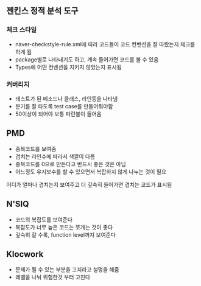 ## 젠킨스 정적 분석 도구

### 체크 스타일

- naver-checkstyle-rule.xml에 따라 코드들이 코드 컨밴션을 잘 따랐는지 체크를 하게 됨
- package별로 나타내기도 하고, 계속 들어가면 코드를 볼 수 있음
- Types에 어떤 컨밴션을 지키지 않았는지 표시됨




### 커버리지

- 테스트가 된 메소드나 클래스, 라인등을 나타냄
- 분기를 잘 타도록 test case를 만들어줘야함
- 50이상이 되어야 보통 파란불이 들어옴



## PMD

- 중복코드를 보여줌
- 겹치는 라인수에 따라서 색깔이 다름
- 중복코드를 0으로 만든다고 반드시 좋은 것은 아님
- 어느정도 유지보수를 할 수 있으면서 복잡하지 않게 나누는 것이 필요


어디가 얼마나 겹치는지 보여주고 더 깊숙히 들어가면 겹치는 코드가 표시됨



## N'SIQ

- 코드의 복잡도를 보여준다
- 복잡도가 너무 높은 코드는 쪼개는 것이 좋다
- 깊숙히 갈 수록, function level까지 보여준다



## Klocwork

- 문제가 될 수 있는 부분을 고치라고 설명을 해줌
- 레벨을 나눠 위험한것 부터 고친다

